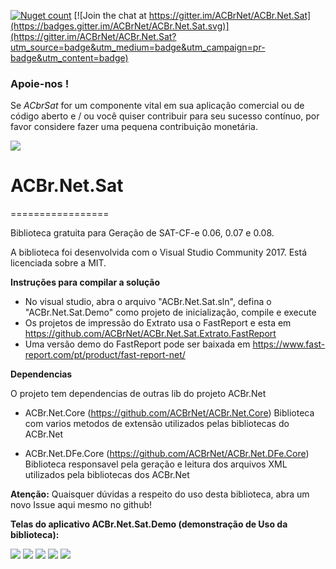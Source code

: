 [![Nuget count](http://img.shields.io/nuget/v/ACBr.Net.Sat.svg)](https://www.nuget.org/packages/ACBr.Net.Sat/)
[![Join the chat at https://gitter.im/ACBrNet/ACBr.Net.Sat](https://badges.gitter.im/ACBrNet/ACBr.Net.Sat.svg)](https://gitter.im/ACBrNet/ACBr.Net.Sat?utm_source=badge&utm_medium=badge&utm_campaign=pr-badge&utm_content=badge)

### Apoie-nos !
Se *ACbrSat* for um componente vital em sua aplicação comercial ou de código aberto e / ou você quiser contribuir para seu sucesso contínuo, por favor considere fazer uma pequena contribuição monetária.

<a href="https://www.padrim.com.br/acbrnet" target="_blank"><img src="https://static-cdn.jtvnw.net/jtv_user_pictures/panel-148507617-image-b57c679ef728c74b-320-320.png"></a>

# ACBr.Net.Sat
=================

Biblioteca gratuita para Geração de SAT-CF-e 0.06, 0.07 e 0.08.

A biblioteca foi desenvolvida com o Visual Studio Community 2017.
Está licenciada sobre a MIT.

**Instruções para compilar a solução**
- No visual studio, abra o arquivo "ACBr.Net.Sat.sln", defina o "ACBr.Net.Sat.Demo" como projeto de inicialização, compile e execute
- Os projetos de impressão do Extrato usa o FastReport e esta em https://github.com/ACBrNet/ACBr.Net.Sat.Extrato.FastReport
- Uma versão demo do FastReport pode ser baixada em https://www.fast-report.com/pt/product/fast-report-net/

**Dependencias**

O projeto tem dependencias de outras lib do projeto ACBr.Net
	
- ACBr.Net.Core (https://github.com/ACBrNet/ACBr.Net.Core)
  Biblioteca com varios metodos de extensão utilizados pelas bibliotecas do ACBr.Net
	
- ACBr.Net.DFe.Core (https://github.com/ACBrNet/ACBr.Net.DFe.Core)
  Biblioteca responsavel pela geração e leitura dos arquivos XML utilizados pela bibliotecas dos ACBr.Net

**Atenção:**
Quaisquer dúvidas a respeito do uso desta biblioteca, abra um novo Issue aqui mesmo no github!


**Telas do aplicativo ACBr.Net.Sat.Demo (demonstração de Uso da biblioteca):**

![](http://acbrnet.github.io/images/sat/SATDemo01.png)
![](http://acbrnet.github.io/images/sat/SATDemo02.png)
![](http://acbrnet.github.io/images/sat/SATDemo03.png)
![](http://acbrnet.github.io/images/sat/SATDemo04.png)
![](http://acbrnet.github.io/images/sat/SATDemo05.png)
